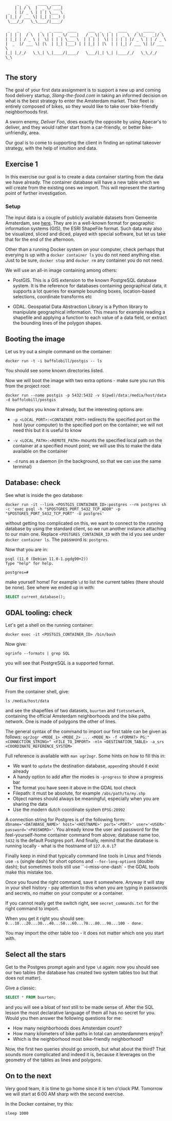 ```
     _   _    ____  ____  
    | | / \  |  _ \/ ___| 
 _  | |/ _ \ | | | \___ \ 
| |_| / ___ \| |_| |___) |
 \___/_/   \_\____/|____/ 
                          
 _   _    _    _   _ ____  ____     ___  _   _   ____    _  _____  _    
| | | |  / \  | \ | |  _ \/ ___|   / _ \| \ | | |  _ \  / \|_   _|/ \   
| |_| | / _ \ |  \| | | | \___ \  | | | |  \| | | | | |/ _ \ | | / _ \  
|  _  |/ ___ \| |\  | |_| |___) | | |_| | |\  | | |_| / ___ \| |/ ___ \ 
|_| |_/_/   \_\_| \_|____/|____/   \___/|_| \_| |____/_/   \_\_/_/   \_\
                                                                        
```

## The story

The goal of your first data assignment is to support a new up and coming food delivery startup, *Slang-the-food.com* in taking an informed decision on what is the best strategy to enter the Amsterdam market.
Their fleet is entirely composed of bikes, so they would like to take over bike-friendly neighborhoods first.

A sworn enemy, *Deliver Foo*, does exactly the opposite by using Apecar's to deliver, and they would rather start from a car-friendly, or better bike-unfriendly, area.

Our goal is to come to supporting the client in finding an optimal takeover strategy, with the help of intuition and data.

## Exercise 1

In this exercise our goal is to create a data container starting from the data we have already. The container database will have a new table which we will create from the existing ones we import. This will represent the starting point of further investigation.

### Setup

The input data is a couple of publicly available datasets from Gemeente Amsterdam, see [here](https://data.amsterdam.nl/). They are in a well-known format for geographic information systems (GIS), the ESRI ShapeFile format. Such data may also be visualized, sliced and diced, played with special software, but let us take that for the end of the afternoon.

Other than a running Docker system on your computer, check perhaps that everying is up with a `docker container ls` you do not need anything else. Just to be sure, `docker stop` and `docker rm` any container you do not need.

We will use an all-in image containing among others:

* PostGIS. This is a GIS extension to the known PostgreSQL database system. It is the reference for databases containing geographical data, it supports a lot queries for example bounding boxes, location-based selections, coordinate transforms etc

* GDAL. Geospatial Data Abstraction Library is a Python library to manipulate geographical information. This means for example reading a shapefile and applying a function to each value of a data field, or extract the bounding lines of the polygon shapes.

## Booting the image

Let us try out a simple command on the container:

`docker run -t -i baffolobill/postgis -- ls`

You should see some known directories listed.

Now we will boot the image with two extra options - make sure you run this from the project root:

`docker run --name postgis -p 5432:5432 -v $(pwd)/data:/media/host/data -d baffolobill/postgis`

Now perhaps you know it already, but the interesting options are:

* `-p <LOCAL_PORT>:<CONTAINER_PORT>` redirects the specified port on the host (your computer) to the specified port on the container; we will not need this but it is useful to know

* `-v <LOCAL_PATH>:<REMOTE_PATH>` mounts the specified local path on the container at a specified mount point; we will use this to make the data available on the container

* `-d` runs as a daemon (in the background, so that we can use the same terminal)

## Database: check

See what is inside the geo database:

`docker run -it --link <POSTGIS_CONTAINER_ID>:postgres --rm postgres sh -c 'exec psql -h "$POSTGRES_PORT_5432_TCP_ADDR" -p "$POSTGRES_PORT_5432_TCP_PORT" -U postgres'`

without getting too complicated on this, we want to connect to the running database by using the standard client, so we run another instance attaching to our main one. Replace `<POSTGRES_CONTAINER_ID` with the id you see under `docker container ls`. The password is: `postgres`.

Now that you are in:

```
psql (11.0 (Debian 11.0-1.pgdg90+2))
Type "help" for help.

postgres=#
```

make yourself home! For example `\d` to list the current tables (there should be none). See where we ended up in with:
```sql
SELECT current_database();
```

## GDAL tooling: check

Let's get a shell on the running container:

`docker exec -it <POSTGIS_CONTAINER_ID> /bin/bash`

Now give:

`ogrinfo --formats | grep SQL`

you will see that PostgreSQL is a supported format.

## Our first import

From the container shell, give:

`ls /media/host/data`

and see the shapefiles of two datasets, `buurten` and `fietsnetwerk`, containing the official Amsterdam neighborhoods and the bike paths network. One is made of polygons the other of lines.

The general syntax of the command to import our first table can be given as follows:
`ogr2ogr <MODE_1> <MODE_2> ... <MODE_N> -f <FORMAT> PG:"<CONNECTION_STRING>" <FILE_TO_IMPORT> -nln <DESTINATION_TABLE> -a_srs <COORDINATE_REFERENCE_SYSTEM>`

Full reference is available with `man ogr2ogr`. Some hints on how to fill this in:

* We want to `update` the destination database, `append`ing should it exist already
* A handy option to add after the modes is `-progress` to show a progress bar
* The format you have seen it above in the GDAL tool check
* Filepath: it must be absolute, for example `/abs/path/to/my.shp`
* Object names should always be meaningful, especially when you are sharing the data
* Use the modern dutch coordinate system `EPSG:28992`

A connection string for Postgres is of the following form: `dbname='<DATABASE_NAME>' host='<HOSTNAME>' port='<PORT>' user='<USER>' password='<PASSWORD>'`. You already know the user and password for the feel-yourself-home container command from above; database name too. `5432` is the default Postgres port. And finally, remind that the database is running locally - what is the hostname of `127.0.0.1`?

Finally keep in mind that typically command line tools in Linux and friends use `-s` (single dash) for short options and `--for-long-option`s (double dash); but sometimes tools still use ``-i-miss-one-dash` - the GDAL tools make this mistake too.

Once you found the right command, save it somewhere. Anyway it will stay in your shell history - pay attention to this when you are typing in passwords and secrets, no matter on your computer or a container.

If you cannot really get the switch right, see `secret_commands.txt` for the right command to import.

When you get it right you should see:
`0...10...20...30...40...50...60...70...80...90...100 - done.`

You may import the other table too - it does not matter which one you start with.

## Select all the stars

Get to the Postgres prompt again and type `\d` again: now you should see our two tables (the database has created two system tables too but that does not matter).

Give a classic:

```sql
SELECT * FROM buurten;
```

and you will see a bloat of text still to be made sense of. After the SQL lesson the most declarative language of them all has no secret for you. Would you then answer the following questions for me:

* How many neighborhoods does Amsterdam count?
* How many kilometers of bike paths in total can amsterdammers enjoy?
* Which is the neighborhood most bike-friendly neighborhood?

Now, the first two queries should go smooth, but what about the third? That sounds more complicated and indeed it is, because it leverages on the geometry of the tables as lines and polygons.

## On to the next

Very good team, it is time to go home since it is ten o'clock PM. Tomorrow we will start at 6:00 AM sharp with the second exercise.

In the Docker container, try this:

`sleep 1000`


